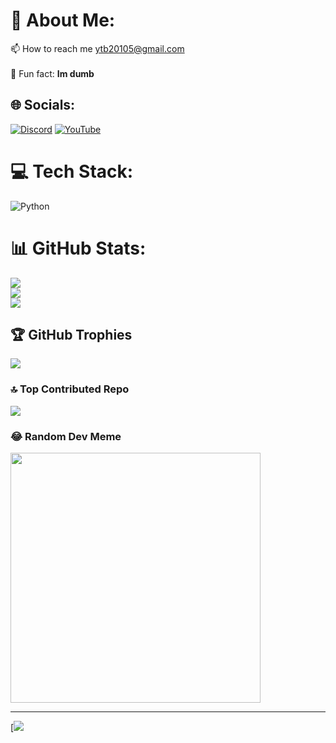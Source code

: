 # 💫 About Me:
📫 How to reach me ytb20105@gmail.com<br><br>    🥴 Fun fact: **Im dumb**<br>


## 🌐 Socials:
[![Discord](https://img.shields.io/badge/Discord-%237289DA.svg?logo=discord&logoColor=white)](https://discord.gg/CPPatZvjuq) [![YouTube](https://img.shields.io/badge/YouTube-%23FF0000.svg?logo=YouTube&logoColor=white)](https://youtube.com/@lufy20105) 

# 💻 Tech Stack:
![Python](https://img.shields.io/badge/python-3670A0?style=flat&logo=python&logoColor=ffdd54)
# 📊 GitHub Stats:
![](https://github-readme-stats.vercel.app/api?username=lufy20106&theme=dark&hide_border=false&include_all_commits=false&count_private=true)<br/>
![](https://github-readme-streak-stats.herokuapp.com/?user=lufy20106&theme=dark&hide_border=false)<br/>
![](https://github-readme-stats.vercel.app/api/top-langs/?username=lufy20106&theme=dark&hide_border=false&include_all_commits=false&count_private=true&layout=compact)

## 🏆 GitHub Trophies
![](https://github-profile-trophy.vercel.app/?username=lufy20106&theme=onestar&no-frame=false&no-bg=true&margin-w=4)

### 🔝 Top Contributed Repo
![](https://github-contributor-stats.vercel.app/api?username=lufy20106&limit=5&theme=dark&combine_all_yearly_contributions=true)

### 😂 Random Dev Meme
<img src='https://randommeme-five.vercel.app/' style="height: 400px;"/>

---
[![](![](https://komarev.com/ghpvc/?username=lufy20106))

<!-- Proudly created with GPRM ( https://gprm.itsvg.in ) -->
